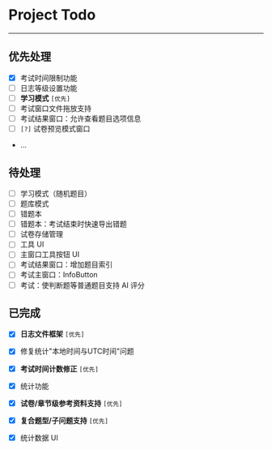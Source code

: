 ﻿# Project Todo

---

## 优先处理

- [X] 考试时间限制功能
- [ ] 日志等级设置功能
- [ ] **学习模式** `[优先]`
- [ ] 考试窗口文件拖放支持
- [ ] 考试结果窗口：允许查看题目选项信息
- [ ] `[?]` 试卷预览模式窗口
- ...

## 待处理

- [ ] 学习模式（随机题目）
- [ ] 题库模式
- [ ] 错题本
- [ ] 错题本：考试结束时快速导出错题
- [ ] 试卷存储管理
- [ ] 工具 UI
- [ ] 主窗口工具按钮 UI
- [ ] 考试结果窗口：增加题目索引
- [ ] 考试主窗口：InfoButton
- [ ] 考试：使判断题等普通题目支持 AI 评分

## 已完成

- [X] **日志文件框架** `[优先]`
- [X] 修复统计"本地时间与UTC时间"问题
- [X] **考试时间计数修正** `[优先]`
- [X] 统计功能
- [X] **试卷/章节级参考资料支持** `[优先]`
- [X] **复合题型/子问题支持** `[优先]`
- [X] 统计数据 UI


